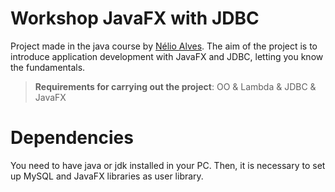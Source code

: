 # Workshop JavaFX with JDBC

Project made in the java course by [Nélio Alves](https://github.com/acenelio). The aim of the project is to introduce application development with JavaFX and JDBC, letting you know the fundamentals.

> **Requirements for carrying out the project**: OO & Lambda & JDBC & JavaFX

# Dependencies

You need to have java or jdk installed in your PC. Then, it is necessary to set up MySQL and JavaFX libraries as user library.

